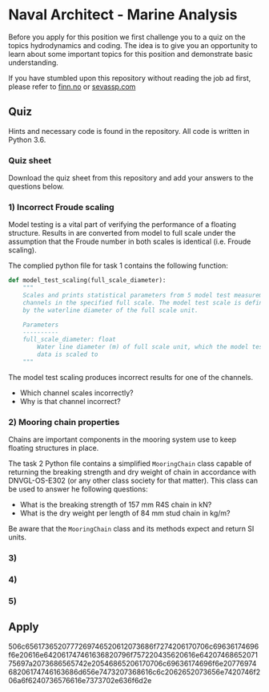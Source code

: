 # Naval Architect - Marine Analysis
Before you apply for this position we first challenge you to a quiz on the topics hydrodynamics and coding.
The idea is to give you an opportunity to learn about some important topics for this position and demonstrate basic understanding. 

If you have stumbled upon this repository without reading the job ad first, please refer to 
[finn.no](http://www.finn.no/???) or [sevassp.com](http://www.sevanssp.com/???)

## Quiz
Hints and necessary code is found in the repository. All code is written in Python 3.6.

### Quiz sheet
Download the quiz sheet from this repository and add your answers to the questions below.  

### 1) Incorrect Froude scaling
Model testing is a vital part of verifying the performance of a floating structure. 
Results in are converted from model to full scale under the assumption that the Froude number in both scales is identical (i.e. Froude scaling).

The complied python file for task 1 contains the following function:

```python
def model_test_scaling(full_scale_diameter):
    """
    Scales and prints statistical parameters from 5 model test measurement 
    channels in the specified full scale. The model test scale is defined 
    by the waterline diameter of the full scale unit. 

    Parameters
    ----------
    full_scale_diameter: float
        Water line diameter (m) of full scale unit, which the model test 
        data is scaled to
    """    
```
The model test scaling produces incorrect results for one of the channels.

- Which channel scales incorrectly?
- Why is that channel incorrect? 

### 2) Mooring chain properties
Chains are important components in the mooring system use to keep floating structures in place.

The task 2 Python file contains a simplified ```MooringChain``` class capable of returning the breaking strength and dry weight of chain in accordance with DNVGL-OS-E302 (or any other class society for that matter).
This class can be used to answer he following questions:

- What is the breaking strength of 157 mm R4S chain in kN?
- What is the dry weight per length of 84 mm stud chain in kg/m?

Be aware that the ```MooringChain``` class and its methods expect and return SI units.   

### 3)

### 4)

### 5) 

## Apply
506c6561736520777269746520612073686f7274206170706c69636174696f6e20616e642061747461636820796f757220435620616e6420746865207175697a2073686565742e20546865206170706c69636174696f6e2077697468206174746163686d656e7473207368616c6c2062652073656e7420746f206a6f6240736576616e7373702e636f6d2e
